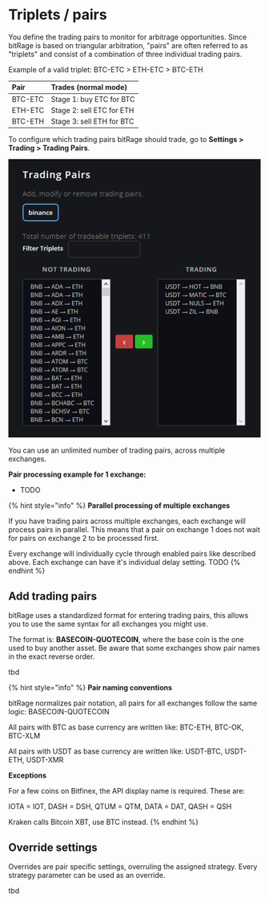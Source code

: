 # Triplets / pairs

You define the trading pairs to monitor for arbitrage opportunities. Since bitRage is based on triangular arbitration, "pairs" are often referred to as "triplets" and consist of a combination of three individual trading pairs. 

Example of a valid triplet: BTC-ETC &gt; ETH-ETC &gt; BTC-ETH

| Pair | Trades \(normal mode\) |
| :--- | :--- |
| BTC-ETC | Stage 1: buy ETC for BTC |
| ETH-ETC | Stage 2: sell ETC for ETH |
| BTC-ETH | Stage 3: sell ETH for BTC |



To configure which trading pairs bitRage should trade, go to **Settings &gt; Trading &gt; Trading Pairs**.

![Triplets can be selected from a list.](../../.gitbook/assets/image%20%287%29.png)



You can use an unlimited number of trading pairs, across multiple exchanges.

**Pair processing example for 1 exchange:**

* TODO

{% hint style="info" %}
**Parallel processing of multiple exchanges**

If you have trading pairs across multiple exchanges, each exchange will process pairs in parallel. This means that a pair on exchange 1 does not wait for pairs on exchange 2 to be processed first.

Every exchange will individually cycle through enabled pairs like described above. Each exchange can have it's individual delay setting. TODO
{% endhint %}

## Add trading pairs

bitRage uses a standardized format for entering trading pairs, this allows you to use the same syntax for all exchanges you might use.

The format is: **BASECOIN-QUOTECOIN**, where the base coin is the one used to buy another asset. Be aware that some exchanges show pair names in the exact reverse order.



tbd



{% hint style="info" %}
**Pair naming conventions**

bitRage normalizes pair notation, all pairs for all exchanges follow the same logic: BASECOIN-QUOTECOIN

All pairs with BTC as base currency are written like: BTC-ETH, BTC-OK, BTC-XLM

All pairs with USDT as base currency are written like: USDT-BTC, USDT-ETH, USDT-XMR

**Exceptions**

For a few coins on Bitfinex, the API display name is required. These are:

IOTA = IOT, DASH = DSH, QTUM = QTM, DATA = DAT, QASH = QSH

Kraken calls Bitcoin XBT, use BTC instead.
{% endhint %}



## Override settings

Overrides are pair specific settings, overruling the assigned strategy. Every strategy parameter can be used as an override.

tbd

